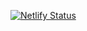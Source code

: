 [![Netlify Status](https://api.netlify.com/api/v1/badges/83451c4f-76dd-4154-9b2d-61f654eb0704/deploy-status)](https://app.netlify.com/sites/soft-sherbet-1c5dfd/deploys)
